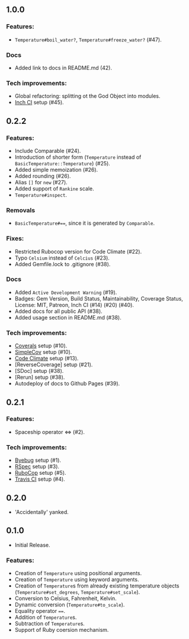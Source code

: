 ## 1.0.0
### Features:
  - `Temperature#boil_water?`, `Temperature#freeze_water?` (#47).

### Docs
  - Added link to docs in README.md (42).

### Tech improvements:
  - Global refactoring: splitting ot the God Object into modules.
  - [Inch CI](https://inch-ci.org/) setup (#45).

## 0.2.2
### Features:
  - Include Comparable (#24).
  - Introduction of shorter form (`Temperature` instead of `BasicTemperature::Temperature`) (#25).
  - Added simple memoization (#26).
  - Added rounding (#26).
  - Alias `[]` for `new` (#27).
  - Added support of `Rankine` scale.
  - `Temperature#inspect`.

### Removals
  - `BasicTemperature#==`, since it is generated by `Comparable`.

### Fixes:
  - Restricted Rubocop version for Code Climate (#22).
  - Typo `Celsium` instead of `Celcius` (#23).
  - Added Gemfile.lock to .gitignore (#38).

### Docs
  - Added `Active Development Warning` (#19).
  - Badges: Gem Version, Build Status, Maintainability, Coverage Status, License: MIT, Patreon, Inch CI (#14) (#20) (#40).
  - Added docs for all public API (#38).
  - Added usage section in README.md (#38).

### Tech improvements:
  - [Coverals](https://docs.coveralls.io/ruby-on-rails) setup (#10).
  - [SimpleCov](https://github.com/colszowka/simplecov) setup (#10).
  - [Code Climate](https://codeclimate.com/) setup (#13).
  - [ReverseCoverage] setup (#21).
  - [SDoc] setup (#38).
  - [Rerun] setup (#38).
  - Autodeploy of docs to Github Pages (#39).


## 0.2.1
### Features:
  - Spaceship operator <=> (#2).

### Tech improvements:
  - [Byebug](https://github.com/deivid-rodriguez/byebug) setup (#1).
  - [RSpec](https://rspec.info/) setup (#3).
  - [RuboCop](https://github.com/rubocop-hq/rubocop) setup (#5).
  - [Travis CI](https://travis-ci.com/) setup (#4).


## 0.2.0
  - 'Accidentally' yanked.


## 0.1.0
  - Initial Release.

### Features:
  - Creation of `Temperature` using positional arguments.
  - Creation of `Temperature` using keyword arguments.
  - Creation of `Temperature`s from already existing temperature objects (`Temperature#set_degrees`, `Temperature#set_scale`).
  - Conversion to Celsius, Fahrenheit, Kelvin.
  - Dynamic conversion (`Temperature#to_scale`).
  - Equality operator `==`.
  - Addition of `Temperature`s.
  - Subtraction of `Temperature`s.
  - Support of Ruby coersion mechanism.
